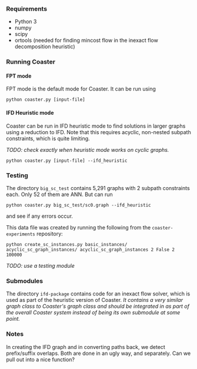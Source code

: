 ### Requirements

* Python 3
* numpy
* scipy
* ortools (needed for finding mincost flow in the inexact flow decomposition
    heuristic)

### Running Coaster

#### FPT mode

FPT mode is the default mode for Coaster. It can be run using

```
python coaster.py [input-file]
```

#### IFD Heuristic mode

Coaster can be run in IFD heuristic mode to find solutions in larger graphs using a reduction to IFD.
Note that this requires acyclic, non-nested subpath constraints, which is quite limiting.

*TODO: check exactly when heuristic mode works on cyclic graphs.*

```
python coaster.py [input-file] --ifd_heuristic
```

### Testing

The directory `big_sc_test` contains 5,291 graphs with 2 subpath constraints
each. Only 52 of them are ANN. But can run

```
python coaster.py big_sc_test/sc0.graph --ifd_heuristic
```

and see if any errors occur.

This data file was created by running the following from the `coaster-experiments`
repository:

```
python create_sc_instances.py basic_instances/ acyclic_sc_graph_instances/ acyclic_sc_graph_instances 2 False 2 100000
```

*TODO: use a testing module*

### Submodules

The directory `ifd-package` contains code for an inexact flow solver, which is
used as part of the heuristic version of Coaster. *It contains a very similar
graph class to Coaster's graph class and should be integrated in as part of the
overall Coaster system instead of being its own submodule at some point.*

### Notes

In creating the IFD graph and in converting paths back, we detect prefix/suffix
overlaps. Both are done in an ugly way, and separately. Can we pull out into a
nice function?
